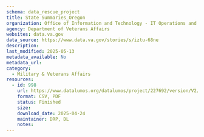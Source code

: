 ```yaml
---
schema: data_rescue_project 
title: State Summaries_Oregon
organization: Office of Information and Technology - IT Operations and Services (ITOPS)
agency: Department of Veterans Affairs
websites: data.va.gov
data_source: https://www.data.va.gov/stories/s/iztu-68ne
description: 
last_modified: 2025-05-13
metadata_available: No
metadata_url: 
category:
  - Military & Veterans Affairs 
resources:
  - id: 998
    url: https://www.datalumos.org/datalumos/project/227692/version/V2/view
    format: CSV, PDF
    status: Finished
    size: 
    download_date: 2025-04-24
    maintainer: DRP, DL
    notes: 
---
```

